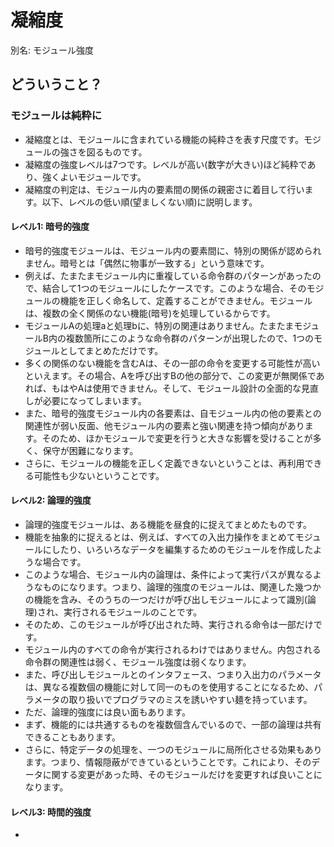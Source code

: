 # 凝縮度
別名: モジュール強度

## どういうこと？
### モジュールは純粋に
* 凝縮度とは、モジュールに含まれている機能の純粋さを表す尺度です。モジュールの強さを図るものです。
* 凝縮度の強度レベルは7つです。レベルが高い(数字が大きい)ほど純粋であり、強くよいモジュールです。
* 凝縮度の判定は、モジュール内の要素間の関係の親密さに着目して行います。以下、レベルの低い順(望ましくない順)に説明します。

#### レベル1: 暗号的強度
* 暗号的強度モジュールは、モジュール内の要素間に、特別の関係が認められません。暗号とは「偶然に物事が一致する」という意味です。
* 例えば、たまたまモジュール内に重複している命令群のパターンがあったので、結合して1つのモジュールにしたケースです。このような場合、そのモジュールの機能を正しく命名して、定義することができません。モジュールは、複数の全く関係のない機能(暗号)を処理しているからです。
* モジュールAの処理aと処理bに、特別の関連はありません。たまたまモジュールB内の複数箇所にこのような命令群のパターンが出現したので、1つのモジュールとしてまとめただけです。
* 多くの関係のない機能を含むAは、その一部の命令を変更する可能性が高いといえます。その場合、Aを呼び出すBの他の部分で、この変更が無関係であれば、もはやAは使用できません。そして、モジュール設計の全面的な見直しが必要になってしまいます。
* また、暗号的強度モジュール内の各要素は、自モジュール内の他の要素との関連性が弱い反面、他モジュール内の要素と強い関連を持つ傾向があります。そのため、ほかモジュールで変更を行うと大きな影響を受けることが多く、保守が困難になります。
* さらに、モジュールの機能を正しく定義できないということは、再利用できる可能性も少ないということです。

#### レベル2: 論理的強度
* 論理的強度モジュールは、ある機能を昼食的に捉えてまとめたものです。
* 機能を抽象的に捉えるとは、例えば、すべての入出力操作をまとめてモジュールにしたり、いろいろなデータを編集するためのモジュールを作成したような場合です。
* このような場合、モジュール内の論理は、条件によって実行パスが異なるようなものになります。つまり、論理的強度のモジュールは、関連した幾つかの機能を含み、そのうちの一つだけが呼び出しモジュールによって識別(論理)され、実行されるモジュールのことです。
* そのため、このモジュールが呼び出された時、実行される命令は一部だけです。
* モジュール内のすべての命令が実行されるわけではありません。内包される命令群の関連性は弱く、モジュール強度は弱くなります。
* また、呼び出しモジュールとのインタフェース、つまり入出力のパラメータは、異なる複数個の機能に対して同一のものを使用することになるため、パラメータの取り扱いでプログラマのミスを誘いやすい麺を持っています。
* ただ、論理的強度には良い面もあります。
* まず、機能的には共通するものを複数個含んでいるので、一部の論理は共有できることもあります。
* さらに、特定データの処理を、一つのモジュールに局所化させる効果もあります。つまり、情報隠蔽ができているということです。これにより、そのデータに関する変更があった時、そのモジュールだけを変更すれば良いことになります。

#### レベル3: 時間的強度
* 
